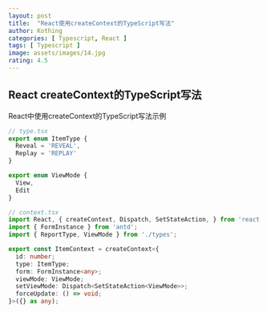 ```yaml
---
layout: post
title:  "React使用createContext的TypeScript写法"
author: Kothing
categories: [ Typescript, React ]
tags: [ Typescript ]
image: assets/images/14.jpg
rating: 4.5
---
```


## React createContext的TypeScript写法

React中使用createContext的TypeScript写法示例


```typescript
// type.tsx
export enum ItemType {
  Reveal = 'REVEAL',
  Replay = 'REPLAY'
}

export enum ViewMode {
  View,
  Edit
}
```


```typescript
// context.tsx
import React, { createContext, Dispatch, SetStateAction, } from 'react';
import { FormInstance } from 'antd';
import { ReportType, ViewMode } from './types';

export const ItemContext = createContext<{
  id: number;
  type: ItemType;
  form: FormInstance<any>;
  viewMode: ViewMode;
  setViewMode: Dispatch<SetStateAction<ViewMode>>;
  forceUpdate: () => void;
}>({} as any);
```
